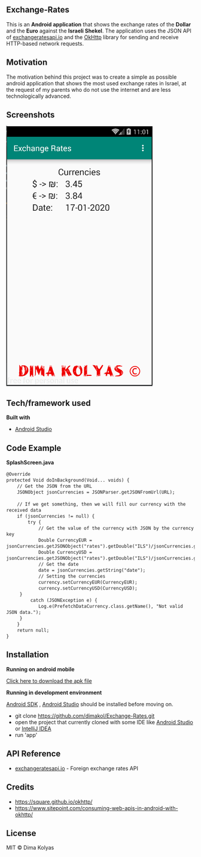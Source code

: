 ## Exchange-Rates

This is an **Android application** that shows the exchange rates of the **Dollar** and the **Euro** against the **Israeli Shekel**.
The application uses the JSON API of [exchangeratesapi.io](http://exchangeratesapi.io/) and the [OkHttp](https://square.github.io/okhttp/) library for sending and receive HTTP-based network requests.

## Motivation

The motivation behind this project was to create a simple as possible android application that shows the most used exchange rates in Israel, at the request of my parents who do not use the internet and are less technologically advanced.

## Screenshots

![image](/screenshots/layout.png?raw=true "layout")

## Tech/framework used

**Built with**

-   [Android Studio](https://developer.android.com/)

## Code Example

**SplashScreen.java**
~~~
@Override  
protected Void doInBackground(Void... voids) {  
    // Get the JSON from the URL  
    JSONObject jsonCurrencies = JSONParser.getJSONFromUrl(URL);  
  
    // If we get something, then we will fill our currency with the received data  
    if (jsonCurrencies != null) {  
        try {  
            // Get the value of the currency with JSON by the currency key  
            Double CurrencyEUR = jsonCurrencies.getJSONObject("rates").getDouble("ILS")/jsonCurrencies.getJSONObject("rates").getDouble("EUR");  
            Double CurrencyUSD = jsonCurrencies.getJSONObject("rates").getDouble("ILS")/jsonCurrencies.getJSONObject("rates").getDouble("USD");  
            // Get the date  
            date = jsonCurrencies.getString("date");  
            // Setting the currencies  
            currency.setCurrencyEUR(CurrencyEUR);  
            currency.setCurrencyUSD(CurrencyUSD);  
	 } 
         catch (JSONException e) {  
            Log.e(PrefetchDataCurrency.class.getName(), "Not valid JSON data.");  
	 }  
    }  
    return null;  
}
~~~

## Installation

 **Running on android mobile**
 
 <a id="raw-url" href="https://raw.githubusercontent.com/dimakol/Exchange-Rates/master/app/release/ExchangeRates.apk">Click here to download the apk file</a>
 
**Running in development environment**

[Android SDK](https://developer.android.com/studio/intro/update) , [Android Studio](https://developer.android.com/studio) should be installed before moving on.
	
 - git clone https://github.com/dimakol/Exchange-Rates.git
 - open the project that currently cloned with some IDE like [Android Studio](https://developer.android.com/studio/install) or [IntelliJ IDEA](https://www.jetbrains.com/idea/)
 - run 'app'
 
## API Reference

- [exchangeratesapi.io](http://exchangeratesapi.io/) - Foreign exchange rates API

## Credits

- https://square.github.io/okhttp/
- https://www.sitepoint.com/consuming-web-apis-in-android-with-okhttp/

## License

MIT © Dima Kolyas
